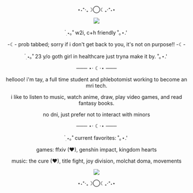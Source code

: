 <p align="center">
  ⋆˖⁺‧₊☽◯☾₊‧⁺˖⋆
</p>
<p align="center">
  <img src="https://64.media.tumblr.com/50ac582dcbeb99e71c7f069b22bf69a8/e2f9a80a93a420ee-08/s500x750/12b9eb3918423dd992cb5b0f9c49794d6b6b6c10.pnj" />
</p>
<p align="center">
 ๋࣭ ⋆｡˚ w2i, c+h friendly ˚｡⋆.' 
</p>
<p align="center">
 -☾- prob tabbed; sorry if i don't get back to you, it's not on purpose!! -☾-
</p>
<p align="center">
  ๋࣭ ⋆｡˚ 23 y/o goth girl in healthcare just tryna make it by. ˚｡⋆.'
</p>
<p align="center">
 ─── ⋆⋅ ☾⋅⋆ ─── 
</p>
<p align="center">
 hellooo! i'm tay, a full time student and phlebotomist working to become an mri tech.
</p>
<p align="center">
 i like to listen to music, watch anime, draw, play video games, and read fantasy books.
</p>
<p align="center">
  no dni, just prefer not to interact with minors
</p>
<p align="center">
 ─── ⋆⋅ ☾⋅⋆ ─── 
</p>
<p align="center">
  ๋࣭ ⋆｡˚ current favorites: ˚｡⋆.'
</p>
<p align="center">
 games: ffxiv (♥), genshin impact, kingdom hearts
</p>
<p align="center">
 music: the cure (♥), title fight, joy division, molchat doma, movements
</p>
<p align="center">
  <img src="https://64.media.tumblr.com/50ac582dcbeb99e71c7f069b22bf69a8/e2f9a80a93a420ee-08/s500x750/12b9eb3918423dd992cb5b0f9c49794d6b6b6c10.pnj" />
</p>
<p align="center">
  ⋆˖⁺‧₊☽◯☾₊‧⁺˖⋆
</p>
